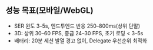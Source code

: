 ## 성능 목표(모바일/WebGL)

- SER 윈도 3–5s, 엔드투엔드 반응 250–800ms(상위 단말)
- 3D: 상위 30–60 FPS, 중급 24–30 FPS, 초기 로딩 < 3–5s
- 배터리: 20분 세션 발열 경고 없이, Delegate 우선순위 최적화
